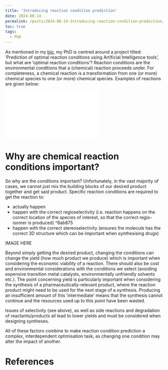 ```yaml
---
title: 'Introducing reaction condition prediction'
date: 2024-08-14
permalink: /posts/2024-08-14-Introducing-reaction-condition-prediction/
toc: true
tags:
  - PhD
---
```

As mentioned in my [bio](/_pages/about.md), my PhD is centred around a project titled: ‘Prediction of optimal reaction conditions using Artificial Intelligence tools’, but what are ‘optimal reaction conditions’? Reaction conditions are the environmental conditions that a (chemical) reaction proceeds under. For completeness, a chemical reaction is a transformation from one (or more) chemical species to one (or more) chemical species. Examples of reactions are given below: 

![Demonstration of different selectivities with different conditions](/images/Blog%20Figures.pdf)

# Why are chemical reaction conditions important? 
So why are the conditions important? Unfortunately, in the vast majority of cases, we cannot just mix the building blocks of our desired product together and get said product. Specific reaction conditions are required to get the reaction to:
- actually happen
- happen with the correct regioselectivity (i.e. reaction happens on the correct location of the species of interest, so that the correct regio-isomer is produced) ^8ab875
- happen with the correct stereoselectivity (ensures the molecule has the correct 3D structure which can be important when synthesising drugs)

IMAGE HERE 

Beyond simply getting the desired product, changing the conditions can change the yield (how much product we produce) which is important when considering the economic viability of a reaction. There should also be cost and environmental considerations with the conditions we select (avoiding expensive transition metal catalysts, environmentally unfriendly solvents etc.). The point concerning yield is particularly important when considering the synthesis of a pharmaceutically-relevant product, where the reaction product might need to be used for the next stage of a synthesis. Producing an insufficient amount of this ’intermediate’ means that the synthesis cannot continue and the resources used up to this point have been wasted. 

Issues of selectivity (see above), as well as side reactions and degradation of reactants/products all lead to lower yields and must be considered when designing syntheses.

All of these factors combine to make reaction condition prediction a complex, interdependent optimisation task, as changing one condition may alter the impact of another. 


# References

[^1]: Chen L-Y, Li Y-P. Machine Learning-Guided Strategies for Reaction Condition Design and Optimization. ChemRxiv. 2024; doi:10.26434/chemrxiv-2024-wt75q This content is a preprint and has not been peer-reviewed. 